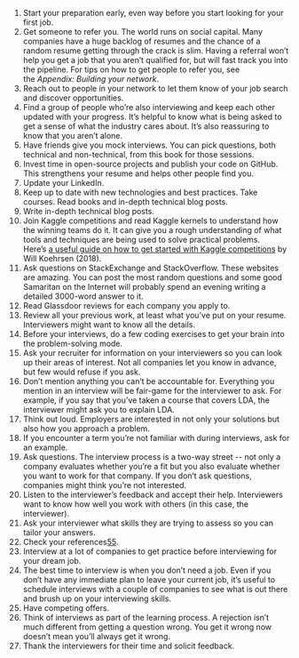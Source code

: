 1.  Start your preparation early, even way before you start looking for your first job.
2.  Get someone to refer you. The world runs on social capital. Many companies have a huge backlog of resumes and the chance of a random resume getting through the crack is slim. Having a referral won’t help you get a job that you aren’t qualified for, but will fast track you into the pipeline. For tips on how to get people to refer you, see the _Appendix: Building your network_.
3.  Reach out to people in your network to let them know of your job search and discover opportunities.
4.  Find a group of people who’re also interviewing and keep each other updated with your progress. It’s helpful to know what is being asked to get a sense of what the industry cares about. It’s also reassuring to know that you aren’t alone.
5.  Have friends give you mock interviews. You can pick questions, both technical and non-technical, from this book for those sessions.
6.  Invest time in open-source projects and publish your code on GitHub. This strengthens your resume and helps other people find you.
7.  Update your LinkedIn.
8.  Keep up to date with new technologies and best practices. Take courses. Read books and in-depth technical blog posts.
9.  Write in-depth technical blog posts.
10.  Join Kaggle competitions and read Kaggle kernels to understand how the winning teams do it. It can give you a rough understanding of what tools and techniques are being used to solve practical problems. Here’s [a useful guide on how to get started with Kaggle competitions](https://towardsdatascience.com/machine-learning-kaggle-competition-part-one-getting-started-32fb9ff47426) by Will Koehrsen (2018).
11.  Ask questions on StackExchange and StackOverflow. These websites are amazing. You can post the most random questions and some good Samaritan on the Internet will probably spend an evening writing a detailed 3000-word answer to it.
12.  Read Glassdoor reviews for each company you apply to.
13.  Review all your previous work, at least what you’ve put on your resume. Interviewers might want to know all the details.
14.  Before your interviews, do a few coding exercises to get your brain into the problem-solving mode.
15.  Ask your recruiter for information on your interviewers so you can look up their areas of interest. Not all companies let you know in advance, but few would refuse if you ask.
16.  Don’t mention anything you can’t be accountable for. Everything you mention in an interview will be fair-game for the interviewer to ask. For example, if you say that you’ve taken a course that covers LDA, the interviewer might ask you to explain LDA.
17.  Think out loud. Employers are interested in not only your solutions but also how you approach a problem.
18.  If you encounter a term you’re not familiar with during interviews, ask for an example.
19.  Ask questions. The interview process is a two-way street -- not only a company evaluates whether you’re a fit but you also evaluate whether you want to work for that company. If you don’t ask questions, companies might think you’re not interested.
20.  Listen to the interviewer’s feedback and accept their help. Interviewers want to know how well you work with others (in this case, the interviewer).
21.  Ask your interviewer what skills they are trying to assess so you can tailor your answers.
22.  Check your references[55](https://huyenchip.com/ml-interviews-book/contents/4.4.1-do%E2%80%99s.html#fn_55).
23.  Interview at a lot of companies to get practice before interviewing for your dream job.
24.  The best time to interview is when you don’t need a job. Even if you don’t have any immediate plan to leave your current job, it’s useful to schedule interviews with a couple of companies to see what is out there and brush up on your interviewing skills.
25.  Have competing offers.
26.  Think of interviews as part of the learning process. A rejection isn’t much different from getting a question wrong. You get it wrong now doesn’t mean you’ll always get it wrong.
27.  Thank the interviewers for their time and solicit feedback.
